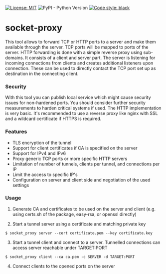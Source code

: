 [![License: MIT](https://img.shields.io/badge/License-MIT-yellow.svg)](https://opensource.org/licenses/MIT)
![PyPI - Python Version](https://img.shields.io/pypi/pyversions/socket-proxy)
[![Code style: black](https://img.shields.io/badge/code%20style-black-000000.svg)](https://github.com/psf/black)

# socket-proxy

This tool allows to forward TCP or HTTP ports to a server and make them available through the server.
TCP ports will be mapped to ports of the server. HTTP forwarding is done with a simple reverse
proxy using sub-domains. It consists of a client and server part. The server is listening for
incoming connections from clients and creates additional listeners upon connection. These can be
used to directly contact the TCP port set up as destination in the connecting client.

### Security

With this tool you can publish local service which might cause security issues for non-hardened
ports. You should consider further security measurements to harden critical systems if used. The
HTTP implementation is very basic. It's recommended to use a reverse proxy
like nginx with SSL and a wildcard certificate if HTTPS is required.

### Features

- TLS encryption of the tunnel
- Support for client certificates if CA is specified on the server
- Support for IPv4 and IPv6
- Proxy generic TCP ports or more specific HTTP servers
- Limitation of number of tunnels, clients per tunnel, and connections per IP
- Limit the access to specific IP's
- Configuration on server and client side and negotiation of the used settings

### Usage

1. Generate CA and certificates to be used on the server and client (e.g. using certs.sh of the package, easy-rsa, or openssl directly)

2. Start a tunnel server using a certificate and matching private key
```
$ socket_proxy server --cert certificate.pem --key certificate.key
```

3. Start a tunnel client and connect to a server. Tunnelled connections can access server reachable under TARGET:PORT
```
$ socket_proxy client --ca ca.pem -c SERVER -d TARGET:PORT
```

4. Connect clients to the opened ports on the server
